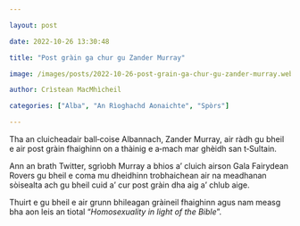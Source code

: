 ```yaml
---

layout: post

date: 2022-10-26 13:30:48

title: "Post gràin ga chur gu Zander Murray"

image: /images/posts/2022-10-26-post-grain-ga-chur-gu-zander-murray.webp

author: Crìstean MacMhìcheil

categories: ["Alba", "An Rìoghachd Aonaichte", "Spòrs"]

---
```


Tha an cluicheadair ball‑coise Albannach, Zander Murray, air ràdh gu bheil e air post gràin fhaighinn on a thàinig e a‑mach mar ghèidh san t‑Sultain.

Ann an brath Twitter, sgrìobh Murray a bhios a’ cluich airson Gala Fairydean Rovers gu bheil e coma mu dheidhinn trobhaichean air na meadhanan sòisealta ach gu bheil cuid a’ cur post gràin dha aig a’ chlub aige.

Thuirt e gu bheil e air grunn bhileagan gràineil fhaighinn agus nam measg bha aon leis an tiotal “*Homosexuality in light of the Bible*”.
